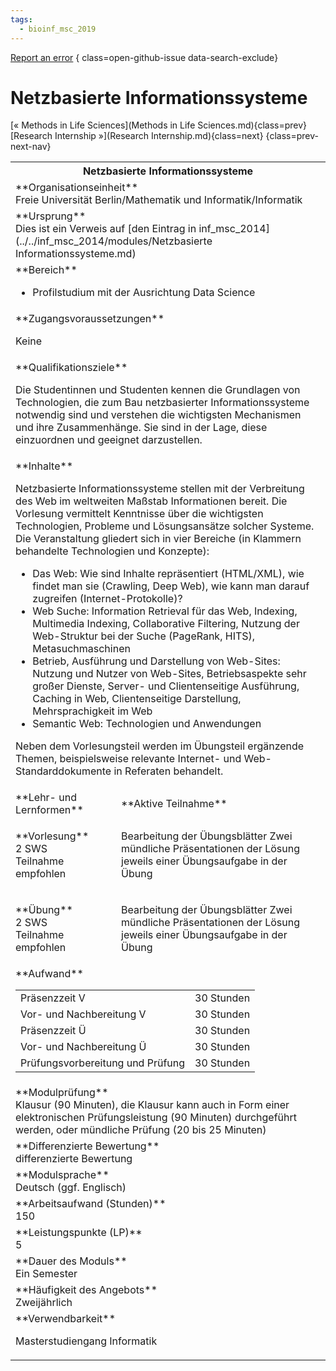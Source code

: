```yaml
---
tags:
  - bioinf_msc_2019
---
```

[Report an error](https://github.com/SGSSGene/FUB-SUP/issues/new?title=Error%20in%20%22Netzbasierte%20Informationssysteme%22&body=There%20seems%20to%20be%20an%20error%20in%20module%20%22Netzbasierte%20Informationssysteme%22%2E%0A%0A%3CDescribe%20here%20a%20slightly%20more%20detailed%20description%20of%20what%20is%20wrong%3E&labels=bug)
{ class=open-github-issue data-search-exclude}

# Netzbasierte Informationssysteme

[« Methods in Life Sciences](Methods in Life Sciences.md){class=prev}
[Research Internship »](Research Internship.md){class=next}
{class=prev-next-nav}

<table markdown id="moduledesc">
<tr markdown class="moduledesc_head"><th colspan="2">Netzbasierte Informationssysteme </th></tr>
<tr markdown><td colspan="2">**Organisationseinheit**   <br>Freie Universität Berlin/Mathematik und Informatik/Informatik</td></tr>
<tr markdown><td colspan="2">**Ursprung**<br>Dies ist ein Verweis auf [den Eintrag in inf_msc_2014](../../inf_msc_2014/modules/Netzbasierte Informationssysteme.md)</td></tr>
<tr markdown><td colspan="2">**Bereich**<br>


- Profilstudium mit der Ausrichtung Data Science

</td></tr>

<tr markdown><td colspan="2">**Zugangsvoraussetzungen** <br>

Keine


</td></tr>
<tr markdown><td colspan="2">**Qualifikationsziele**    <br>

Die Studentinnen und Studenten kennen die Grundlagen von Technologien, die
zum Bau netzbasierter Informationssysteme notwendig sind und verstehen die
wichtigsten Mechanismen und ihre Zusammenhänge. Sie sind in der Lage, diese
einzuordnen und geeignet darzustellen.


</td></tr>
<tr markdown><td colspan="2">**Inhalte**                <br>

Netzbasierte Informationssysteme stellen mit der Verbreitung des Web im
weltweiten Maßstab Informationen bereit. Die Vorlesung vermittelt Kenntnisse
über die wichtigsten Technologien, Probleme und Lösungsansätze solcher
Systeme. Die Veranstaltung gliedert sich in vier Bereiche (in Klammern
behandelte Technologien und Konzepte):

- Das Web: Wie sind Inhalte
  repräsentiert (HTML/XML), wie findet man sie (Crawling, Deep Web), wie kann
  man darauf zugreifen (Internet-Protokolle)?
- Web Suche: Information
  Retrieval für das Web, Indexing, Multimedia Indexing, Collaborative
  Filtering, Nutzung der Web-Struktur bei der Suche (PageRank, HITS),
  Metasuchmaschinen
- Betrieb, Ausführung und Darstellung von Web-Sites:
  Nutzung und Nutzer von Web-Sites, Betriebsaspekte sehr großer Dienste,
  Server- und Clientenseitige Ausführung, Caching in Web, Clientenseitige
  Darstellung, Mehrsprachigkeit im Web
- Semantic Web: Technologien und Anwendungen

Neben dem Vorlesungsteil werden im Übungsteil ergänzende Themen,
beispielsweise relevante Internet- und Web- Standarddokumente in Referaten
behandelt.


</td></tr>

<tr markdown><td>**Lehr- und Lernformen**</td><td>**Aktive Teilnahme**</td></tr>
<tr markdown><td> **Vorlesung** <br>2 SWS <br> Teilnahme empfohlen</td><td>

Bearbeitung der Übungsblätter
Zwei mündliche Präsentationen der Lösung jeweils einer Übungsaufgabe in der Übung
</td></tr>
<tr markdown><td> **Übung** <br>2 SWS <br> Teilnahme empfohlen</td><td>

Bearbeitung der Übungsblätter
Zwei mündliche Präsentationen der Lösung jeweils einer Übungsaufgabe in der Übung
</td></tr>
<tr markdown><td colspan="2">**Aufwand**                <br>
<table class="aufwand_table">
<tr><td>Präsenzzeit V</td><td>30 Stunden</td></tr>
<tr><td>Vor- und Nachbereitung V</td><td>30 Stunden</td></tr>
<tr><td>Präsenzzeit Ü</td><td>30 Stunden</td></tr>
<tr><td>Vor- und Nachbereitung Ü</td><td>30 Stunden</td></tr>
<tr><td>Prüfungsvorbereitung und Prüfung</td><td>30 Stunden</td></tr>
</table>

</td></tr>
<tr markdown><td colspan="2">**Modulprüfung**             <br>Klausur (90 Minuten), die Klausur kann auch in Form einer elektronischen
Prüfungsleistung (90 Minuten) durchgeführt werden, oder mündliche Prüfung
(20 bis 25 Minuten)


</td></tr>
<tr markdown><td colspan="2">**Differenzierte Bewertung** <br>differenzierte Bewertung

</td></tr>
<tr markdown><td colspan="2">**Modulsprache**             <br>Deutsch (ggf. Englisch)</td></tr>
<tr markdown><td colspan="2">**Arbeitsaufwand (Stunden)** <br>150</td></tr>
<tr markdown><td colspan="2">**Leistungspunkte (LP)**     <br>5</td></tr>
<tr markdown><td colspan="2">**Dauer des Moduls**         <br>Ein Semester</td></tr>
<tr markdown><td colspan="2">**Häufigkeit des Angebots**  <br>Zweijährlich</td></tr>
<tr markdown><td colspan="2">**Verwendbarkeit**           <br>

Masterstudiengang Informatik


</td></tr>

</table>
